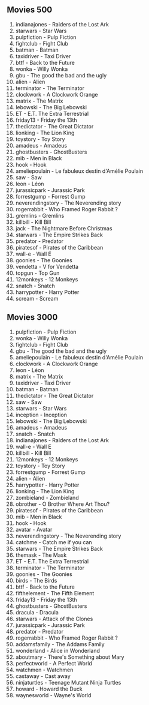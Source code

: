 Movies 500
----------
1. indianajones - Raiders of the Lost Ark  
2. starwars - Star Wars
3. pulpfiction - Pulp Fiction
4. fightclub - Fight Club
5. batman - Batman
6. taxidriver - Taxi Driver
7. bttf - Back to the Future
8. wonka - Willy Wonka
9. gbu - The good the bad and the ugly 
10. alien - Alien
11. terminator - The Terminator
12. clockwork - A Clockwork Orange
13. matrix - The Matrix
14. lebowski - The Big Lebowski
15. ET - E.T. The Extra Terrestrial
16. friday13 - Friday the 13th
17. thedictator - The Great Dictator 
18. lionking - The Lion King
19. toystory - Toy Story
20. amadeus - Amadeus
21. ghostbusters - GhostBusters
22. mib - Men in Black
23. hook - Hook
24. ameliepoulain - Le fabuleux destin d'Amélie Poulain
25. saw - Saw
26. leon - Léon
27. jurassicpark - Jurassic Park
28. forrestgump - Forrest Gump
29. neverendingstory - The Neverending story
30. rogerrabbit - Who Framed Roger Rabbit ?
31. gremlins - Gremlins
32. killbill - Kill Bill
33. jack - The Nightmare Before Christmas
34. starwars - The Empire Strikes Back
35. predator - Predator
36. piratesof - Pirates of the Caribbean
37. wall-e - Wall E
38. goonies - The Goonies
39. vendetta - V for Vendetta
40. topgun - Top Gun
41. 12monkeys - 12 Monkeys
42. snatch - Snatch
43. harrypotter - Harry Potter
44. scream - Scream

Movies 3000
-----------
1. pulpfiction - Pulp Fiction
2. wonka - Willy Wonka
3. fightclub - Fight Club
4. gbu - The good the bad and the ugly 
5. ameliepoulain - Le fabuleux destin d'Amélie Poulain
6. clockwork - A Clockwork Orange
7. leon - Léon
8. matrix - The Matrix
9. taxidriver - Taxi Driver
10. batman - Batman
11. thedictator - The Great Dictator 
12. saw - Saw
13. starwars - Star Wars
14. inception - Inception
15. lebowski - The Big Lebowski
16. amadeus - Amadeus
17. snatch - Snatch
18. indianajones - Raiders of the Lost Ark  
19. wall-e - Wall E
20. killbill - Kill Bill
21. 12monkeys - 12 Monkeys
22. toystory - Toy Story
23. forrestgump - Forrest Gump
24. alien - Alien
25. harrypotter - Harry Potter
26. lionking - The Lion King
27. zombieland - Zombieland
28. obrother - O Brother Where Art Thou?
29. piratesof - Pirates of the Caribbean
30. mib - Men in Black
31. hook - Hook
32. avatar - Avatar
33. neverendingstory - The Neverending story
34. catchme - Catch me if you can
35. starwars - The Empire Strikes Back
36. themask - The Mask
37. ET - E.T. The Extra Terrestrial
38. terminator - The Terminator
39. goonies - The Goonies
40. birds - The Birds
41. bttf - Back to the Future
42. fifthelement - The Fifth Element
43. friday13 - Friday the 13th
44. ghostbusters - GhostBusters
45. dracula - Dracula
46. starwars - Attack of the Clones
47. jurassicpark - Jurassic Park
48. predator - Predator
49. rogerrabbit - Who Framed Roger Rabbit ?
50. addamsfamily - The Addams Family
51. wonderland - Alice in Wonderland
52. aboutmary - There's Something about Mary
53. perfectworld - A Perfect World
54. watchmen - Watchmen 
55. castaway - Cast away
56. ninjaturtles - Teenage Mutant Ninja Turtles
57. howard - Howard the Duck
58. waynesworld - Wayne's World